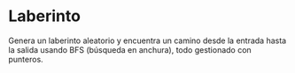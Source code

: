 # Laberinto
Genera un laberinto aleatorio y encuentra un camino desde la entrada hasta la salida usando BFS (búsqueda en anchura), todo gestionado con punteros.
